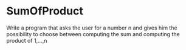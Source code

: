 # SumOfProduct
Write a program that asks the user for a number n and gives him the possibility to choose between computing the sum and computing the product of 1,…,n
